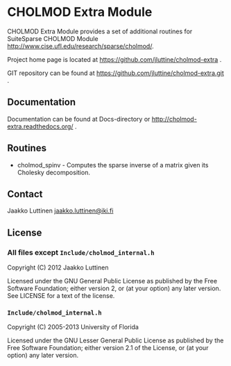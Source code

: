 # CHOLMOD Extra Module

CHOLMOD Extra Module provides a set of additional routines for SuiteSparse CHOLMOD Module http://www.cise.ufl.edu/research/sparse/cholmod/.

Project home page is located at https://github.com/jluttine/cholmod-extra .

GIT repository can be found at https://github.com/jluttine/cholmod-extra.git .

## Documentation

Documentation can be found at Docs-directory or http://cholmod-extra.readthedocs.org/ .

## Routines

- cholmod_spinv - Computes the sparse inverse of a matrix given its Cholesky decomposition.

## Contact

Jaakko Luttinen jaakko.luttinen@iki.fi

## License

### All files except `Include/cholmod_internal.h`

Copyright (C) 2012 Jaakko Luttinen

Licensed under the GNU General Public License as published by the Free Software
Foundation; either version 2, or (at your option) any later version. See LICENSE
for a text of the license.

### `Include/cholmod_internal.h`

Copyright (C) 2005-2013 University of Florida

Licensed under the GNU Lesser General Public License as published by the Free
Software Foundation; either version 2.1 of the License, or (at your option) any
later version.
